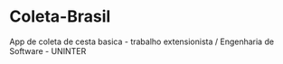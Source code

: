 # Coleta-Brasil
App de coleta de cesta basica - trabalho extensionista / Engenharia de Software - UNINTER
